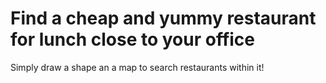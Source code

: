# Find a cheap and yummy restaurant for lunch close to your office
Simply draw a shape an a map to search restaurants within it!
